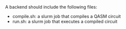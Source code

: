 A backend should include the following files:
- compile.sh: a slurm job that compiles a QASM circuit
- run.sh: a slurm job that executes a compiled circuit
